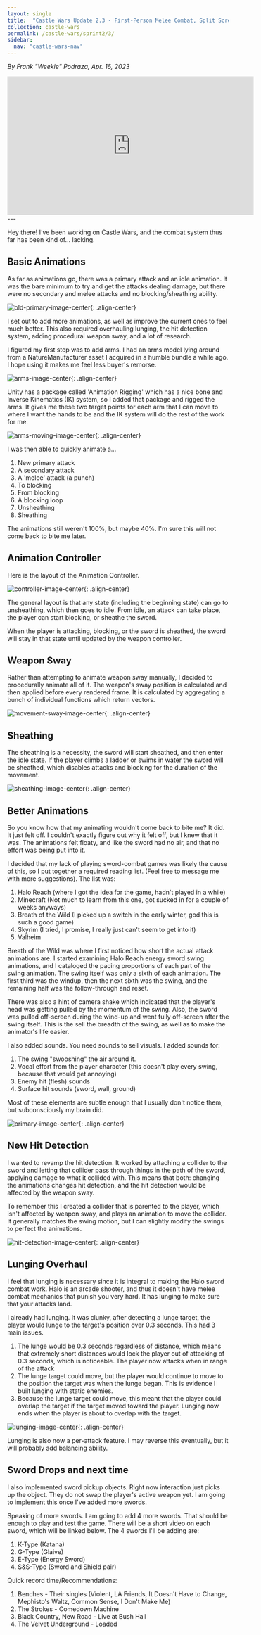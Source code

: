 ```yaml
---
layout: single
title:  "Castle Wars Update 2.3 - First-Person Melee Combat, Split Screen, and a Minor Refactor"
collection: castle-wars
permalink: /castle-wars/sprint2/3/
sidebar:
  nav: "castle-wars-nav"
---
```


_By Frank "Weekie" Podraza, Apr. 16, 2023_

<iframe width="560" height="315" src="https://www.youtube.com/embed/kBEVkI7GA0k" title="YouTube video player" frameborder="0" allow="accelerometer; autoplay; clipboard-write; encrypted-media; gyroscope; picture-in-picture; web-share" allowfullscreen></iframe>
---

Hey there! I’ve been working on Castle Wars, and the combat system thus far has been kind of… lacking. 

## Basic Animations

As far as animations go, there was a primary attack and an idle animation. It was the bare minimum to try and get the attacks dealing damage, but there were no secondary and melee attacks and no blocking/sheathing ability. 

![old-primary-image-center](/assets/images/castle-wars/update2.3/oldPrimary.gif){: .align-center}

I set out to add more animations, as well as improve the current ones to feel much better. This also required overhauling lunging, the hit detection system, adding procedural weapon sway, and a lot of research.

I figured my first step was to add arms. I had an arms model lying around from a NatureManufacturer asset I acquired in a humble bundle a while ago. I hope using it makes me feel less buyer's remorse.

![arms-image-center](/assets/images/castle-wars/update2.3/arms.jpg){: .align-center}

Unity has a package called 'Animation Rigging' which has a nice bone and Inverse Kinematics (IK) system, so I added that package and rigged the arms. It gives me these two target points for each arm that I can move to where I want the hands to be and the IK system will do the rest of the work for me.

![arms-moving-image-center](/assets/images/castle-wars/update2.3/movingArmTargets.gif){: .align-center}

I was then able to quickly animate a...

1. New primary attack
2. A secondary attack
3. A 'melee' attack (a punch)
4. To blocking
5. From blocking
6. A blocking loop
7. Unsheathing
8. Sheathing

The animations still weren't 100%, but maybe 40%. I'm sure this will not come back to bite me later.

## Animation Controller

Here is the layout of the Animation Controller. 

![controller-image-center](/assets/images/castle-wars/update2.3/animatorController.jpg){: .align-center}

The general layout is that any state (including the beginning state) can go to unsheathing, which then goes to idle. From idle, an attack can take place, the player can start blocking, or sheathe the sword.

When the player is attacking, blocking, or the sword is sheathed, the sword will stay in that state until updated by the weapon controller.

## Weapon Sway

Rather than attempting to animate weapon sway manually, I decided to procedurally animate all of it. The weapon's sway position is calculated and then applied before every rendered frame. It is calculated by aggregating a bunch of individual functions which return vectors.

![movement-sway-image-center](/assets/images/castle-wars/update2.3/WeaponSway.gif){: .align-center}

## Sheathing

The sheathing is a necessity, the sword will start sheathed, and then enter the idle state. If the player climbs a ladder or swims in water the sword will be sheathed, which disables attacks and blocking for the duration of the movement.

![sheathing-image-center](/assets/images/castle-wars/update2.3/Sheathing.gif){: .align-center}

## Better Animations

So you know how that my animating wouldn't come back to bite me? It did. It just felt off. I couldn't exactly figure out why it felt off, but I knew that it was. The animations felt floaty, and like the sword had no air, and that no effort was being put into it.

I decided that my lack of playing sword-combat games was likely the cause of this, so I put together a required reading list. (Feel free to message me with more suggestions). The list was:

1. Halo Reach (where I got the idea for the game, hadn't played in a while)
2. Minecraft (Not much to learn from this one, got sucked in for a couple of weeks anyways)
3. Breath of the Wild (I picked up a switch in the early winter, god this is such a good game)
4. Skyrim (I tried, I promise, I really just can't seem to get into it)
5. Valheim 

Breath of the Wild was where I first noticed how short the actual attack animations are. I started examining Halo Reach energy sword swing animations, and I cataloged the pacing proportions of each part of the swing animation. The swing itself was only a sixth of each animation. The first third was the windup, then the next sixth was the swing, and the remaining half was the follow-through and reset.

There was also a hint of camera shake which indicated that the player's head was getting pulled by the momentum of the swing. Also, the sword was pulled off-screen during the wind-up and went fully off-screen after the swing itself. This is the sell the breadth of the swing, as well as to make the animator's life easier.

I also added sounds. You need sounds to sell visuals. I added sounds for:

1. The swing "swooshing" the air around it.
2. Vocal effort from the player character (this doesn't play every swing, because that would get annoying)
3. Enemy hit (flesh) sounds
4. Surface hit sounds (sword, wall, ground)

Most of these elements are subtle enough that I usually don't notice them, but subconsciously my brain did.

![primary-image-center](/assets/images/castle-wars/update2.3/PrimarySwing.gif){: .align-center}

## New Hit Detection

I wanted to revamp the hit detection. It worked by attaching a collider to the sword and letting that collider pass through things in the path of the sword, applying damage to what it collided with. This means that both: changing the animations changes hit detection, and the hit detection would be affected by the weapon sway.

To remember this I created a collider that is parented to the player, which isn't affected by weapon sway, and plays an animation to move the collider. It generally matches the swing motion, but I can slightly modify the swings to perfect the animations.

![hit-detection-image-center](/assets/images/castle-wars/update2.3/HitDetection.gif){: .align-center}

## Lunging Overhaul

I feel that lunging is necessary since it is integral to making the Halo sword combat work. Halo is an arcade shooter, and thus it doesn't have melee combat mechanics that punish you very hard. It has lunging to make sure that your attacks land. 

I already had lunging. It was clunky, after detecting a lunge target, the player would lunge to the target's position over 0.3 seconds. This had 3 main issues.

1. The lunge would be 0.3 seconds regardless of distance, which means that extremely short distances would lock the player out of attacking of 0.3 seconds, which is noticeable. The player now attacks when in range of the attack
2. The lunge target could move, but the player would continue to move to the position the target was when the lunge began. This is evidence I built lunging with static enemies. 
3. Because the lunge target could move, this meant that the player could overlap the target if the target moved toward the player. Lunging now ends when the player is about to overlap with the target.

![lunging-image-center](/assets/images/castle-wars/update2.3/SecondaryLunge.gif){: .align-center}

Lunging is also now a per-attack feature. I may reverse this eventually, but it will probably add balancing ability.

## Sword Drops and next time

I also implemented sword pickup objects. Right now interaction just picks up the object. They do not swap the player's active weapon yet. I am going to implement this once I've added more swords. 

Speaking of more swords. I am going to add 4 more swords. That should be enough to play and test the game. There will be a short video on each sword, which will be linked below. The 4 swords I'll be adding are:
1. K-Type (Katana)
2. G-Type (Glaive)
3. E-Type (Energy Sword)
4. S&S-Type (Sword and Shield pair)

Quick record time/Recommendations:

1. Benches - Their singles (Violent, LA Friends, It Doesn't Have to Change, Mephisto's Waltz, Common Sense, I Don't Make Me)
2. The Strokes - Comedown Machine
3. Black Country, New Road - Live at Bush Hall 
4. The Velvet Underground - Loaded